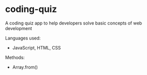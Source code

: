 # coding-quiz
A coding quiz app to help developers solve basic concepts of web development

Languages used:
- JavaScript, HTML, CSS

Methods:
- Array.from()
